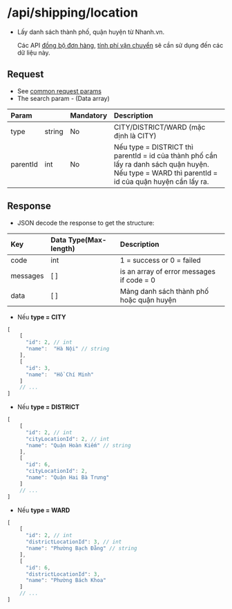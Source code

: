 # /api/shipping/location

* Lấy danh sách thành phố, quận huyện từ Nhanh.vn.

  Các API [đồng bộ đơn hàng](../send-data-to-nhanh.vn/add-2.md), [tính phí vận chuyển](fee.md) sẽ cần sử dụng đến các dữ liệu này.

## Request

* See [common request params](../getting-started/api.md#request)
* The search param - \(Data array\)

| Param |  | Mandatory | Description |
| :--- | :--- | :--- | :--- |
| type | string | No | CITY/DISTRICT/WARD (mặc định là CITY) |
| parentId | int | No | Nếu type = DISTRICT thì parentId = id của thành phố cần lấy ra danh sách quận huyện.<br>Nếu type = WARD thì parentId = id của quận huyện cần lấy ra. |

## Response

* JSON decode the response to get the structure:

| Key | Data Type\(Max-length\) | Description |
| :--- | :--- | :--- |
| code | int | 1 = success or 0 = failed |
| messages | \[ \] | is an array of error messages if code = 0 |
| data | \[ \] | Mảng danh sách thành phố hoặc quận huyện |

* Nếu **type = CITY**

```javascript
[
    [
      "id": 2, // int
      "name":  "Hà Nội" // string
    ],
    [
      "id": 3,
      "name":  "Hồ Chí Minh"
    ]
    // ...
]
```

* Nếu **type = DISTRICT**

```javascript
[
    [
      "id": 2, // int
      "cityLocationId": 2, // int
      "name": "Quận Hoàn Kiếm" // string
    ],    
    [
      "id": 6,
      "cityLocationId": 2,
      "name": "Quận Hai Bà Trưng"
    ]
    // ...
]
```
* Nếu **type = WARD**

```javascript
[
    [
      "id": 2, // int
      "districtLocationId": 3, // int
      "name": "Phường Bạch Đằng" // string
    ],    
    [
      "id": 6,
      "districtLocationId": 3,
      "name": "Phường Bách Khoa"
    ]
    // ...
]
```


